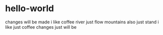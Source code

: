 # hello-world

changes will be made
i like coffee
river just flow
mountains also just stand
i like just coffee
changes just will be
